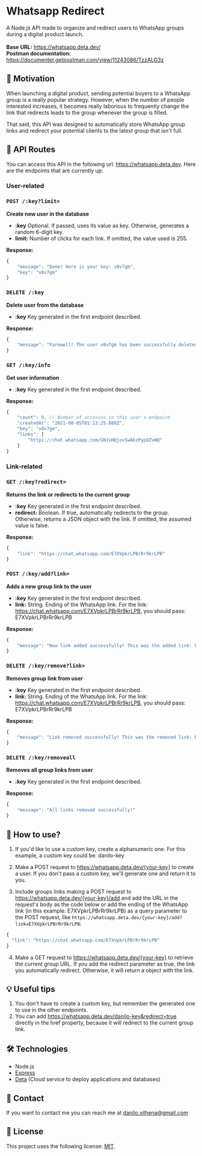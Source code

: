 # Whatsapp Redirect
A Node.js API made to organize and redirect users to WhatsApp groups during a digital product launch.    
<br>
**Base URL:** https://whatsapp.deta.dev/  
**Postman documentation:** https://documenter.getpostman.com/view/11243086/TzzALG3z

## 🧐 Motivation
When launching a digital product, sending potential buyers to a WhatsApp group is a really popular strategy. However, when the number of people interested increases, it becomes really laborious to frequently change the link that redirects leads to the group whenever the group is filled. 

That said, this API was designed to automatically store WhatsApp group links and redirect your potential clients to the latest group that isn't full.

## 🤖 API Routes
You can access this API in the following url: https://whatsapp.deta.dev. Here are the endpoints that are currently up:

### User-related
### `POST /:key?limit=`  
**Create new user in the database**  
- **:key** Optional. If passed, uses its value as key. Otherwise, generates a random 6-digit key.  
- **limit:** Number of clicks for each link. If omitted, the value used is 255.    
  
**Response:**  
```js
{
    "message": "Done! Here is your key: v8v7gm",
    "key": "v8v7gm"
}
```

### `DELETE /:key`  
**Delete user from the database**  
- **:key** Key generated in the first endpoint described.  

**Response:**  
```js
{
    "message": "Farewell! The user v8v7gm has been successfully deleted."
}
```

### `GET /:key/info`  
**Get user information**  
- **:key** Key generated in the first endpoint described.  

**Response:**  
```js
{
    "count": 0, // Number of accesses to this user's endpoint 
    "createdAt": "2021-08-05T01:13:25.888Z", 
    "key": "v8v7gm",
    "links": [
        "https://chat.whatsapp.com/GNJvHQjovSwAkzPypQZvWQ"
    ]
}
```

### Link-related
### `GET /:key?redirect=`  
**Returns the link or redirects to the current group**  
- **:key** Key generated in the first endpoint described.
- **redirect:** Boolean. If true, automatically redirects to the group. Otherwise, returns a JSON object with the link. If omitted, the assumed value is false.  

**Response:**  
```js
{
    "link": "https://chat.whatsapp.com/E7XVpkrLPBrRr9krLPB"
}
```

### `POST /:key/add?link=`  
**Adds a new group link to the user**  
- **:key** Key generated in the first endpoint described.
- **link:** String. Ending of the WhatsApp link. For the link: https://chat.whatsapp.com/E7XVpkrLPBrRr9krLPB, you should pass: E7XVpkrLPBrRr9krLPB  

**Response:**  
```js
{
    "message": "New link added successfully! This was the added link: https://chat.whatsapp.com/E7XVpkrLPBrRr9krLPB"
}
```

### `DELETE /:key/remove?link=`  
**Removes group link from user**  
- **:key** Key generated in the first endpoint described.  
- **link:** String. Ending of the WhatsApp link. For the link: https://chat.whatsapp.com/E7XVpkrLPBrRr9krLPB, you should pass: E7XVpkrLPBrRr9krLPB  

**Response:**  
```js
{
    "message": "Link removed successfully! This was the removed link: https://chat.whatsapp.com/E7XVpkrLPBrRr9krLPB"
}
```

### `DELETE /:key/removeall`  
**Removes all group links from user**  
- **:key** Key generated in the first endpoint described.   

**Response:**  
```js
{
    "message": "All links removed successfully!"
}
```

## 🔢 How to use?
1. If you'd like to use a custom key, create a alphanumeric one. For this example, a custom key could be: danilo-key

1. Make a POST request to https://whatsapp.deta.dev/{your-key} to create a user. If you don't pass a custom key, we'll generate one and return it to you.

1. Include groups links making a POST request to https://whatsapp.deta.dev/{your-key}/add and add the URL in the request's body as the code below or add the ending of the WhatsApp link (in this example: E7XVpkrLPBrRr9krLPB) as a query parameter to the POST request, like `https://whatsapp.deta.dev/{your-key}/add?link=E7XVpkrLPBrRr9krLPB`:
```js
{
  "link": "https://chat.whatsapp.com/E7XVpkrLPBrRr9krLPB"
}
```

4. Make a GET request to https://whatsapp.deta.dev/{your-key} to retrieve the current group URL. If you add the redirect parameter as true, the link you automatically redirect. Otherwise, it will return a object with the link.

## 💡 Useful tips
1. You don't have to create a custom key, but remember the generated one to use in the other endpoints.
1. You can add https://whatsapp.deta.dev/danilo-key&redirect=true directly in the href property, because it will redirect to the current group link.

## 🛠 Technologies

- Node.js 
- <a href="https://expressjs.com">Express</a> 
- <a href="https://www.deta.sh">Deta</a> (Cloud service to deploy applications and databases)

## 👋 Contact
If you want to contact me you can reach me at danilo.vilhena@gmail.com

## 📙 License
This project uses the following license: <a href="https://github.com/danilovilhena/whatsapp-redirect/blob/main/LICENSE">MIT</a>.
